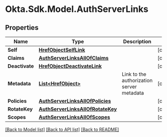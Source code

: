# Okta.Sdk.Model.AuthServerLinks

## Properties

Name | Type | Description | Notes
------------ | ------------- | ------------- | -------------
**Self** | [**HrefObjectSelfLink**](HrefObjectSelfLink.md) |  | [optional] 
**Claims** | [**AuthServerLinksAllOfClaims**](AuthServerLinksAllOfClaims.md) |  | [optional] 
**Deactivate** | [**HrefObjectDeactivateLink**](HrefObjectDeactivateLink.md) |  | [optional] 
**Metadata** | [**List&lt;HrefObject&gt;**](HrefObject.md) | Link to the authorization server metadata | [optional] 
**Policies** | [**AuthServerLinksAllOfPolicies**](AuthServerLinksAllOfPolicies.md) |  | [optional] 
**RotateKey** | [**AuthServerLinksAllOfRotateKey**](AuthServerLinksAllOfRotateKey.md) |  | [optional] 
**Scopes** | [**AuthServerLinksAllOfScopes**](AuthServerLinksAllOfScopes.md) |  | [optional] 

[[Back to Model list]](../README.md#documentation-for-models) [[Back to API list]](../README.md#documentation-for-api-endpoints) [[Back to README]](../README.md)

